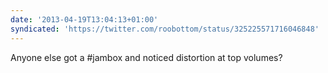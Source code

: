 ```yaml
---
date: '2013-04-19T13:04:13+01:00'
syndicated: 'https://twitter.com/roobottom/status/325225571716046848'
---
```

Anyone else got a #jambox and noticed distortion at top volumes?
